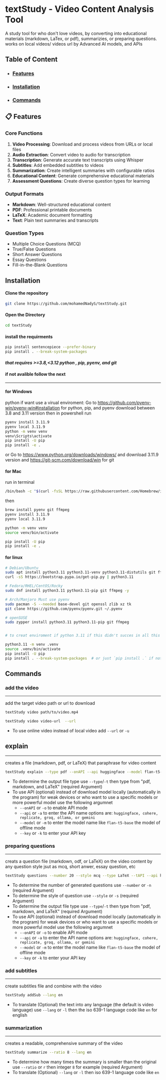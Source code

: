# **textStudy** - Video Content Analysis Tool
A study tool for who don't love videos, by converting into educational materials (markdown, LaTex, or pdf), summarizies, or preparing questions. works on local videos/ videos url by Advanced AI models, and APIs

## Table of Content
- ### **[Features](#features)**
- ### **[Installation](#installation)**
- ### **[Commands](#commands-1)**


## 📋 Features

### Core Functions
1. **Video Processing**: Download and process videos from URLs or local files
2. **Audio Extraction**: Convert video to audio for transcription
3. **Transcription**: Generate accurate text transcripts using Whisper
4. **Subtitles**: Add embedded subtitles to videos
5. **Summarization**: Create intelligent summaries with configurable ratios
6. **Educational Content**: Generate comprehensive educational materials
7. **Assessment Questions**: Create diverse question types for learning

### Output Formats
- **Markdown**: Well-structured educational content
- **PDF**: Professional printable documents
- **LaTeX**: Academic document formatting
- **Text**: Plain text summaries and transcripts

### Question Types
- Multiple Choice Questions (MCQ)
- True/False Questions
- Short Answer Questions
- Essay Questions
- Fill-in-the-Blank Questions


## Installation

#### Clone the repository
```bash
git clone https://github.com/mohamedNadyS/textStudy.git
```
#### Open the Directory
```bash
cd textStudy
```
#### install the requirments
```bash
pip install sentencepiece --prefer-binary
pip install . --break-system-packages
```
#### *that requires >=3.8,<3.12 python , pip, pyenv, and git*
#### if not avalible follow the next
----
#### for Windows
python if want use a virual enviroment:
    Go to  https://github.com/pyenv-win/pyenv-win#installation for python, pip, and pyenv
        download between 3.8 and 3.11 version
    then in powershell run
```bash
pyenv install 3.11.9
pyenv local 3.11.9
python -m venv venv
venv\Scripts\activate
pip install -U pip
pip install -e .
```
or
Go to https://www.python.org/downloads/windows/ and download 3.11.9 version
and https://git-scm.com/download/win for git



#### for Mac

run in terminal
```bash
/bin/bash -c "$(curl -fsSL https://raw.githubusercontent.com/Homebrew/install/HEAD/install.sh)"

```
then
```bash
brew install pyenv git ffmpeg
pyenv install 3.11.9
pyenv local 3.11.9

python -m venv venv
source venv/bin/activate

pip install -U pip
pip install -e .
```

#### for linux

```bash
# Debian/Ubuntu
sudo apt install python3.11 python3.11-venv python3.11-distutils git ffmpeg -y
curl -sS https://bootstrap.pypa.io/get-pip.py | python3.11

# Fedora/RHEL/CentOS/Rocky
sudo dnf install python3.11 python3.11-pip git ffmpeg -y

# Arch/Manjaro Must use pyenv
sudo pacman -S --needed base-devel git openssl zlib xz tk
git clone https://github.com/pyenv/pyenv.git ~/.pyenv

# openSUSE
sudo zypper install python3.11 python3.11-pip git ffmpeg


# to creat enviroment if python 3.11 if this didn't succes in all this systems run the next

python3.11 -m venv .venv
source .venv/bin/activate
pip install -U pip
pip install . --break-system-packages  # or just `pip install .` if not root

```

## Commands

### add the video
---
add the target video path or url to download

```bash
textStudy video path/to/video.mp4

textStudy video video-url  --url      
```

- To use online video instead of local video add `--url` or `-u`



## explain
---
creates a file (markdown, pdf, or LaTeX) that paraphrase for video content

```bash
textStudy explain --type pdf --onAPI --api huggingface --model flan-t5-base --key (API_key)
```
- To determine the output file type use `--type`/`-t` then type from "pdf, markdown, and LaTeX" (required Argument)
- To use API (optional) instead of download model locally (automatically in the program) for weak devices or who want to use a specific models or more powerful model use the following argumnet
    - `--onAPI` or `-o` to enable API mode
    -  `--api` or `-a` to enter the API name options are: `huggingface, cohere, replicate, groq, ollama, or gemini`
    - `--model` or `-m` to enter the model name like `flan-t5-base` the model of offline mode
    - `--key` or `-k` to enter your API key

### preparing questions
---
creats a question file (markdown, odf, or LaTeX) on the video content by any question style jsut as mcq, short anwer, essay question, etc

```bash
textStudy questions --number 20 --style mcq --type LaTeX --tAPI --api huggingface --model flan-t5-base --key (API_key)
```

- To determine the number of generated questions use `--number` or `-n` (required Argument)
- To determine the style of question use `--style` or `-s` (required Argument)
- To determine the output file type use `--type`/`-t` then type from "pdf, markdown, and LaTeX" (required Argument)
- To use API (optional) instead of download model locally (automatically in the program) for weak devices or who want to use a specific models or more powerful model use the following argumnet
    - `--onAPI` or `-o` to enable API mode
    -  `--api` or `-a` to enter the API name options are: `huggingface, cohere, replicate, groq, ollama, or gemini`
    - `--model` or `-m` to enter the model name like `flan-t5-base` the model of offline mode
    - `--key` or `-k` to enter your API key

### add subtitles
---
create subtitles file and combine with the video
```bash
textStudy addSub --lang en
```

- To translate (Optional) the text into any language (the default is video language) use  `--lang` or `-l` then the iso 639-1 language code like `en` for english

### summarization
---
creates a readable, comprehensive summary of the video
```bash
textStudy summarize --ratio 8 --lang en         

```

- To determine how many times the summary is smaller than the original use `--ratio` or `r` then integer `8` for example (required Argument)
- To translate (Optional) `--lang` or `-l` then iso 639-1 language code like `en`